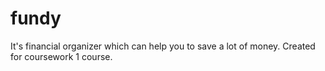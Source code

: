 # fundy
It's financial organizer which can help you to save a lot of money. Created for coursework 1 course.
